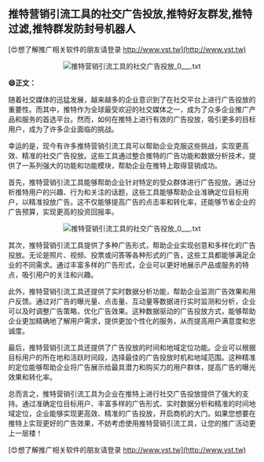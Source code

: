 ## **推特营销引流工具的社交广告投放,推特好友群发,推特过滤,推特群发防封号机器人**

[😍想了解推广相关软件的朋友请登录 http://www.vst.tw](http://www.vst.tw)

 <center><img src="https://vst.tw/MP4/tuiguang/png/1.png" alt="推特营销引流工具的社交广告投放_0___.txt"></center>

**😄正文：**

随着社交媒体的迅猛发展，越来越多的企业意识到了在社交平台上进行广告投放的重要性。而其中，推特作为全球最受欢迎的社交媒体之一，成为了众多企业推广产品和服务的首选平台。然而，如何在推特上进行有效的广告投放，吸引更多的目标用户，成为了许多企业面临的挑战。

幸运的是，现今有许多推特营销引流工具可以帮助企业克服这些挑战，实现更高效、精准的社交广告投放。这些工具通过整合推特的广告功能和数据分析技术，提供了一系列强大的功能和功能模块，帮助企业在推特上取得营销成功。

首先，推特营销引流工具能够帮助企业针对特定的受众群体进行广告投放。通过分析推特用户的兴趣、行为和关注的话题，这些工具能够帮助企业准确定位目标用户，以精准投放广告。这不仅能够提高广告的点击率和转化率，还能够节省企业的广告预算，实现更高的投资回报率。

 <center><img src="https://vst.tw/MP4/tuiguang/png/2.png" alt="推特营销引流工具的社交广告投放_0___.txt"></center>

其次，推特营销引流工具提供了多种广告形式，帮助企业实现创意和多样化的广告投放。无论是照片、视频、投票或问答等各种形式的广告，这些工具都能够满足企业的不同需求。通过丰富多样的广告形式，企业可以更好地展示产品或服务的特点，吸引用户的关注和兴趣。

此外，推特营销引流工具还提供了实时数据分析功能，帮助企业监测广告效果和用户反馈。通过对广告的曝光量、点击量、互动量等数据进行实时监测和分析，企业可以及时调整广告策略，优化广告效果。这种数据驱动的广告投放方式，能够帮助企业更加精确地了解用户需求，提供更加个性化的服务，从而提高用户满意度和忠诚度。

最后，推特营销引流工具还提供了广告投放的时间和地域定位功能。企业可以根据目标用户的所在地和活跃时间段，选择最佳的广告投放时机和地域范围。这种精准的定位能够帮助企业将广告展示给最具潜力和购买力的用户群体，提高广告的曝光效果和转化率。

总而言之，推特营销引流工具为企业在推特上进行社交广告投放提供了强大的支持。通过准确定位目标用户、丰富多样的广告形式、实时数据分析和精准的时间地域定位，企业能够实现更高效、精准的广告投放，开启商机的大门。如果您想要在推特上实现更好的广告效果，不妨考虑使用推特营销引流工具，让您的推广活动更上一层楼！

[😍想了解推广相关软件的朋友请登录 http://www.vst.tw](http://www.vst.tw)



